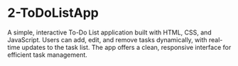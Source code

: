 # 2-ToDoListApp
A simple, interactive To-Do List application built with HTML, CSS, and JavaScript. Users can add, edit, and remove tasks dynamically, with real-time updates to the task list. The app offers a clean, responsive interface for efficient task management.
